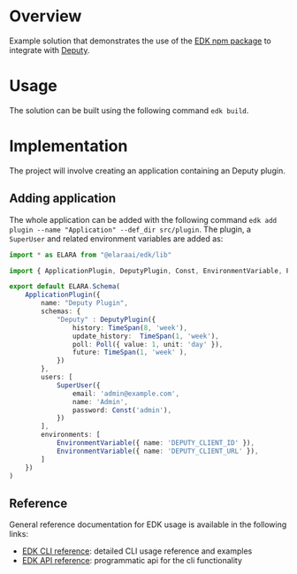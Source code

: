 # Overview

Example solution that demonstrates the use of the [EDK npm package](https://www.npmjs.com/package/@elaraai/edk) to integrate with [Deputy](https://www.deputy.com/api-doc/API/Getting_Started).

# Usage

The solution can be built using the following command ```edk build```.

# Implementation
The project will involve creating an application containing an Deputy plugin.

## Adding application
The whole application can be added with the following command ```edk add plugin --name "Application" --def_dir src/plugin```. The plugin, a ```SuperUser``` and related environment variables are added as:

```typescript
import * as ELARA from "@elaraai/edk/lib"

import { ApplicationPlugin, DeputyPlugin, Const, EnvironmentVariable, Poll, SuperUser, TimeSpan } from "@elaraai/edk/lib"

export default ELARA.Schema(
    ApplicationPlugin({
        name: "Deputy Plugin",
        schemas: {
            "Deputy" : DeputyPlugin({
                history: TimeSpan(8, 'week'),
                update_history:  TimeSpan(1, 'week'),
                poll: Poll({ value: 1, unit: 'day' }),
                future: TimeSpan(1, 'week' ),
            })
        },
        users: [
            SuperUser({
                email: 'admin@example.com',
                name: 'Admin',
                password: Const('admin'),
            })
        ],
        environments: [
            EnvironmentVariable({ name: 'DEPUTY_CLIENT_ID' }),
            EnvironmentVariable({ name: 'DEPUTY_CLIENT_URL' }),
        ]
    })
)
```

## Reference

General reference documentation for EDK usage is available in the following links:
- [EDK CLI reference](https://elaraai.github.io/docs/cli/cli): detailed CLI usage reference and examples
- [EDK API reference](https://elaraai.github.io/docs/api): programmatic api for the cli functionality
